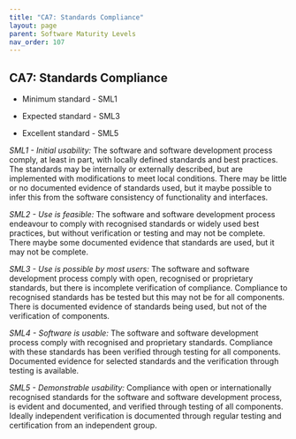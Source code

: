 ```yaml
---
title: "CA7: Standards Compliance"
layout: page
parent: Software Maturity Levels
nav_order: 107
---
```


## CA7: Standards Compliance

- Minimum standard - SML1

- Expected standard - SML3

- Excellent standard - SML5

*SML1 - Initial usability:* The software and software development
process comply, at least in part, with locally defined standards and
best practices. The standards may be internally or externally described,
but are implemented with modifications to meet local conditions. There
may be little or no documented evidence of standards used, but it maybe
possible to infer this from the software consistency of functionality
and interfaces.

*SML2 - Use is feasible:* The software and software development process
endeavour to comply with recognised standards or widely used best
practices, but without verification or testing and may not be complete.
There maybe some documented evidence that standards are used, but it may
not be complete.

*SML3 - Use is possible by most users:* The software and software
development process comply with open, recognised or proprietary
standards, but there is incomplete verification of compliance.
Compliance to recognised standards has be tested but this may not be for
all components. There is documented evidence of standards being used,
but not of the verification of components.

*SML4 - Software is usable:* The software and software development
process comply with recognised and proprietary standards. Compliance
with these standards has been verified through testing for all
components. Documented evidence for selected standards and the
verification through testing is available.

*SML5 - Demonstrable usability:* Compliance with open or internationally
recognised standards for the software and software development process,
is evident and documented, and verified through testing of all
components. Ideally independent verification is documented through
regular testing and certification from an independent group.

